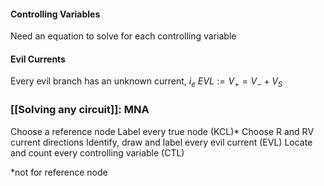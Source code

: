 #### Controlling Variables
Need an equation to solve for each controlling variable

#### Evil Currents
Every evil branch has an unknown current, $i_{e}$
$EVL := V_{+}=V_{-}+V_{S}$

### [[Solving any circuit]]: MNA
Choose a reference node
Label every true node (KCL)*
Choose R and RV current directions
Identify, draw and label every evil current (EVL)
Locate and count every controlling variable (CTL)

\*not for reference node
